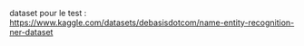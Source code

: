 dataset pour le test :  https://www.kaggle.com/datasets/debasisdotcom/name-entity-recognition-ner-dataset

